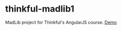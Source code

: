 thinkful-madlib1
================
MadLib project for Thinkful's AngularJS course.
[Demo](http://dereksnow.github.io/thinkful-madlib1/)
